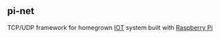 pi-net
---

TCP/UDP framework for homegrown [IOT][iot] system built with [Raspberry Pi][rpi]

[iot]: https://en.wikipedia.org/wiki/Internet_of_Things
[rpi]: https://www.raspberrypi.org/

